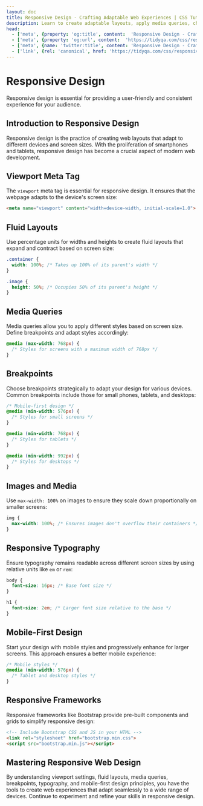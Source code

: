 ```yaml
---
layout: doc
title: Responsive Design - Crafting Adaptable Web Experiences | CSS Tutorial
description: Learn to create adaptable layouts, apply media queries, choose breakpoints, scale images, and ensure readability across devices.
head:
  - ['meta', {property: 'og:title', content:  'Responsive Design - Crafting Adaptable Web Experiences | CSS Tutorial' }]
  - ['meta', {property: 'og:url', content:  'https://tidyqa.com/css/responsive-design/' }] 
  - ['meta', {name: 'twitter:title', content: 'Responsive Design - Crafting Adaptable Web Experiences | CSS Tutorial'}]
  - ['link', {rel: 'canonical', href: 'https://tidyqa.com/css/responsive-design/'}]
---
```


# Responsive Design

Responsive design is essential for providing a user-friendly and consistent experience for your audience.

## Introduction to Responsive Design

Responsive design is the practice of creating web layouts that adapt to different devices and screen sizes. With the proliferation of smartphones and tablets, responsive design has become a crucial aspect of modern web development.

## Viewport Meta Tag

The `viewport` meta tag is essential for responsive design. It ensures that the webpage adapts to the device's screen size:

```html
<meta name="viewport" content="width=device-width, initial-scale=1.0">
```

## Fluid Layouts

Use percentage units for widths and heights to create fluid layouts that expand and contract based on screen size:

```css
.container {
  width: 100%; /* Takes up 100% of its parent's width */
}

.image {
  height: 50%; /* Occupies 50% of its parent's height */
}
```

## Media Queries

Media queries allow you to apply different styles based on screen size. Define breakpoints and adapt styles accordingly:

```css
@media (max-width: 768px) {
  /* Styles for screens with a maximum width of 768px */
}
```

## Breakpoints

Choose breakpoints strategically to adapt your design for various devices. Common breakpoints include those for small phones, tablets, and desktops:

```css
/* Mobile-first design */
@media (min-width: 576px) {
  /* Styles for small screens */
}

@media (min-width: 768px) {
  /* Styles for tablets */
}

@media (min-width: 992px) {
  /* Styles for desktops */
}
```

## Images and Media

Use `max-width: 100%` on images to ensure they scale down proportionally on smaller screens:

```css
img {
  max-width: 100%; /* Ensures images don't overflow their containers */
}
```

## Responsive Typography

Ensure typography remains readable across different screen sizes by using relative units like `em` or `rem`:

```css
body {
  font-size: 16px; /* Base font size */
}

h1 {
  font-size: 2em; /* Larger font size relative to the base */
}
```

## Mobile-First Design

Start your design with mobile styles and progressively enhance for larger screens. This approach ensures a better mobile experience:

```css
/* Mobile styles */
@media (min-width: 576px) {
  /* Tablet and desktop styles */
}
```

## Responsive Frameworks

Responsive frameworks like Bootstrap provide pre-built components and grids to simplify responsive design:

```html
<!-- Include Bootstrap CSS and JS in your HTML -->
<link rel="stylesheet" href="bootstrap.min.css">
<script src="bootstrap.min.js"></script>
```

## Mastering Responsive Web Design

By understanding viewport settings, fluid layouts, media queries, breakpoints, typography, and mobile-first design principles, you have the tools to create web experiences that adapt seamlessly to a wide range of devices. Continue to experiment and refine your skills in responsive design.